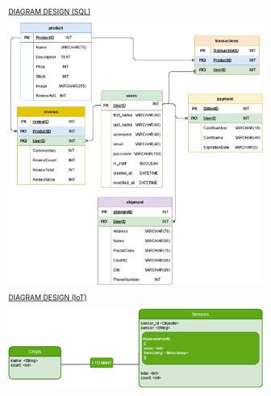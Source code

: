 [DIAGRAM DESIGN (SQL)](https://app.diagrams.net/#HGreenhouse-Garden%2FER%2Fmain%2FER%20Diagram%20(SQL))

![ER](https://github.com/Cybernadero/ER/blob/main/ER%20Diagram.png?raw=true)



[DIAGRAM DESIGN (IoT)](https://app.diagrams.net/?src=about#HCybernadero%2FER%2Fmain%2FER%20Diagram(IoT).drawio)

![ER IOT](https://raw.githubusercontent.com/Cybernadero/ER/main/ER%20Diagram(IoT).png)
